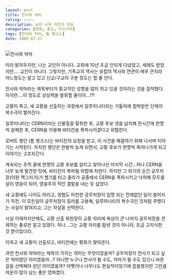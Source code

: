 ```yaml
---
layout: post
title: 천사와 악마
rating: ⭐️⭐️⭐️☆
description: 님아 너무 지르지 마요
categories: [영화, 종교, 미스터리]
tags: [천사와 악마, 톰 행크스]
date: 2009-07-27
---
```


![천사와 악마](../../review/img/2009/angel_and_devil.jpg)

미리 밝혀두지만, 나는 교인이 아니다.
교회에 10년 조금 안되게 다녔었고, 세례도 받았지만.... 교인이 아니다.
그렇지만, 기독교의 역사는 유럽의 역사와 연관이 매우 큰지라 어느정도는 알고 있고 신교/구교의 구분 정도는 할 줄 안다.

천사와 악마라는 제목부터가 종교적인 성향을 많이 띄고 있을 것이라는 것을 짐작했다.
하지만....이 정도로 상상력을 발휘할 줄이야...!?!

교황이 죽고, 새 교황을 선출하는 과정에서 일루미나티라는 가톨릭에 핍박받은 단체의 복수극이 벌어진다.

일루미나티는 CERN이라는 신물질을 탈취한 후, 교황 후보 넷을 납치해 한시간에 한명씩 살해한 후, CERN을 이용해 바티칸을 폭파시키겠다고 위협한다.

로버트 랭던 (톰 행크스)는 바티칸의 요청을 받고,  이 사건을 해결하기 위해 나서며 이야기는 시작된다.
하지만 랭던은 한발씩 늦게 되면서, 교황 후보가 한명씩 죽어나가게 되고 이야기는 고조되간다.

계속되는 추적 끝에 한명의 교황 후보를 살리고 찾아나선 마지막 시간...허나 CERN을 너무 늦게 발견한 탓에, 바티칸이 폭파될 위험에 처한다.
하지만 그 위기의 순간 궁무처장(이완 맥그리거)가 헬기를 타고 올라가 공중에서 CERN을 폭파시키고 낙하해 모두를 살리 영웅이 되어, 영웅주의 적인 결말을 내는 듯 싶었다.

새 교황에도 나이도 어리고, 경험도 미천한 궁무처장이 임명 되는 전례없던 일이  벌어지기 직전.
이 모든일이 궁무처장이 킬러를 고용해, 일루미나티의 복수극인 것처럼 꾸몄다는 사실이 밝혀지고, 그는 자살을 선택한다.

사실 이때까지만해도, 교황 선출 위원장이 교황 자리에 욕심이 큰 나머지 궁무처장을 견제하는 줄로만 알고 있었다.
허나...그는 교황 자리를 탐낸 것이 아니라, 조금 고지식한 것 뿐이었더라.

이윽고 새 교황이 선출되고, 바티칸에는 평화가 찾아온다. 

과연 천사와 악마라는 제목이 가지는 의미는 무엇이었을까?
궁무처장이 천사가 되고 싶은 악마였단 의미였을까...? 아니면 누구나 천사가 될 수도, 악마가 될 수도 있으니 바른 길을 선택해야 된단 의미였을까?
어쨋거나 너무나도 현실적이었기에 씁쓸했지만 그만큼 여운이 많이 남는 좋은 영화였다.
